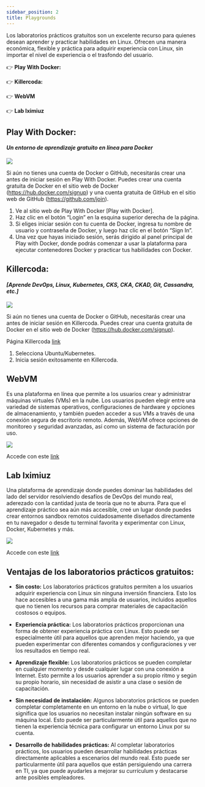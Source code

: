 ```yaml
---
sidebar_position: 2
title: Playgrounds
---
```


Los laboratorios prácticos gratuitos son un excelente recurso para quienes desean aprender y practicar habilidades en Linux. Ofrecen una manera económica, flexible y práctica para adquirir experiencia con Linux, sin importar el nivel de experiencia o el trasfondo del usuario.

👉 **Play With Docker:**

👉 **Killercoda:**

👉 **WebVM**

👉 **Lab Iximiuz**


## **Play With Docker:** 
#### _Un entorno de aprendizaje gratuito en línea para Docker_

![](https://i0.wp.com/collabnix.com/wp-content/uploads/2023/12/image-3.png?resize=2048%2C1256&ssl=1)

Si aún no tienes una cuenta de Docker o GitHub, necesitarás crear una antes de iniciar sesión en Play With Docker. Puedes crear una cuenta gratuita de Docker en el sitio web de Docker (https://hub.docker.com/signup) y una cuenta gratuita de GitHub en el sitio web de GitHub (https://github.com/join).

1. Ve al sitio web de Play With Docker [Play with Docker].
2. Haz clic en el botón “Login” en la esquina superior derecha de la página.
3. Si eliges iniciar sesión con tu cuenta de Docker, ingresa tu nombre de usuario y contraseña de Docker, y luego haz clic en el botón “Sign In”.
4. Una vez que hayas iniciado sesión, serás dirigido al panel principal de Play with Docker, donde podrás comenzar a usar la plataforma para ejecutar contenedores Docker y practicar tus habilidades con Docker.

## **Killercoda:** 

#### _[Aprende DevOps, Linux, Kubernetes, CKS, CKA, CKAD, Git, Cassandra, etc.]_

![](https://i0.wp.com/collabnix.com/wp-content/uploads/2023/12/image-4.png?resize=2048%2C1121&ssl=1)

Si aún no tienes una cuenta de Docker o GitHub, necesitarás crear una antes de iniciar sesión en Killercoda. Puedes crear una cuenta gratuita de Docker en el sitio web de Docker (https://hub.docker.com/signup).

Página Killercoda [link](https://killercoda.com/)

1. Selecciona Ubuntu/Kubernetes.
2. Inicia sesión exitosamente en Killercoda.


## **WebVM** 

Es una plataforma en línea que permite a los usuarios crear y administrar máquinas virtuales (VMs) en la nube. Los usuarios pueden elegir entre una variedad de sistemas operativos, configuraciones de hardware y opciones de almacenamiento, y también pueden acceder a sus VMs a través de una conexión segura de escritorio remoto. Además, WebVM ofrece opciones de monitoreo y seguridad avanzadas, así como un sistema de facturación por uso. 

![](https://repository-images.githubusercontent.com/454164378/d05af0e1-3d68-4284-ace4-fb0e8ad3557a)

Accede con este [link](https://webvm.io/)


## **Lab Iximiuz** 

Una plataforma de aprendizaje donde puedes dominar las habilidades del lado del servidor resolviendo desafíos de DevOps del mundo real, aderezado con la cantidad justa de teoría que no te aburra. Para que el aprendizaje práctico sea aún más accesible, creé un lugar donde puedes crear entornos sandbox remotos cuidadosamente diseñados directamente en tu navegador o desde tu terminal favorita y experimentar con Linux, Docker, Kubernetes y más.

![](https://pbs.twimg.com/media/GONqVP9W4AA8kW6?format=jpg&name=medium)

Accede con este [link](https://labs.iximiuz.com)

## **Ventajas de los laboratorios prácticos gratuitos:**

- **Sin costo:** Los laboratorios prácticos gratuitos permiten a los usuarios adquirir experiencia con Linux sin ninguna inversión financiera. Esto los hace accesibles a una gama más amplia de usuarios, incluidos aquellos que no tienen los recursos para comprar materiales de capacitación costosos o equipos.
  
- **Experiencia práctica:** Los laboratorios prácticos proporcionan una forma de obtener experiencia práctica con Linux. Esto puede ser especialmente útil para aquellos que aprenden mejor haciendo, ya que pueden experimentar con diferentes comandos y configuraciones y ver los resultados en tiempo real.
  
- **Aprendizaje flexible:** Los laboratorios prácticos se pueden completar en cualquier momento y desde cualquier lugar con una conexión a Internet. Esto permite a los usuarios aprender a su propio ritmo y según su propio horario, sin necesidad de asistir a una clase o sesión de capacitación.
  
- **Sin necesidad de instalación:** Algunos laboratorios prácticos se pueden completar completamente en un entorno en la nube o virtual, lo que significa que los usuarios no necesitan instalar ningún software en su máquina local. Esto puede ser particularmente útil para aquellos que no tienen la experiencia técnica para configurar un entorno Linux por su cuenta.
  
- **Desarrollo de habilidades prácticas:** Al completar laboratorios prácticos, los usuarios pueden desarrollar habilidades prácticas directamente aplicables a escenarios del mundo real. Esto puede ser particularmente útil para aquellos que están persiguiendo una carrera en TI, ya que puede ayudarles a mejorar su currículum y destacarse ante posibles empleadores.


